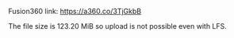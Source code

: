 Fusion360 link: https://a360.co/3TjGkbB 


The file size is 123.20 MiB so upload is not possible even with LFS.
